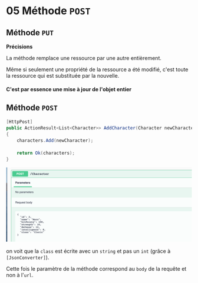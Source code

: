 # 05 Méthode `POST`

## Méthode `PUT`

**Précisions**

La méthode remplace une ressource par une autre entièrement.

Même si seulement une propriété de la ressource a été modifié, c'est toute la ressource qui est substituée par la nouvelle.

#### C'est par essence une mise à jour de l'objet entier



## Méthode `POST`

```cs
[HttpPost]
public ActionResult<List<Character>> AddCharacter(Character newCharacter)
{
    characters.Add(newCharacter);

    return Ok(characters);
}
```

<img src="assets/post-in-swagger-good-work.png" alt="post-in-swagger-good-work" style="zoom:50%;" />

on voit que la `class` est écrite avec un `string` et pas un `int` (grâce à `[JsonConverter]`).

Cette fois le paramètre de la méthode correspond au `body` de la requête et non à l'`url`.